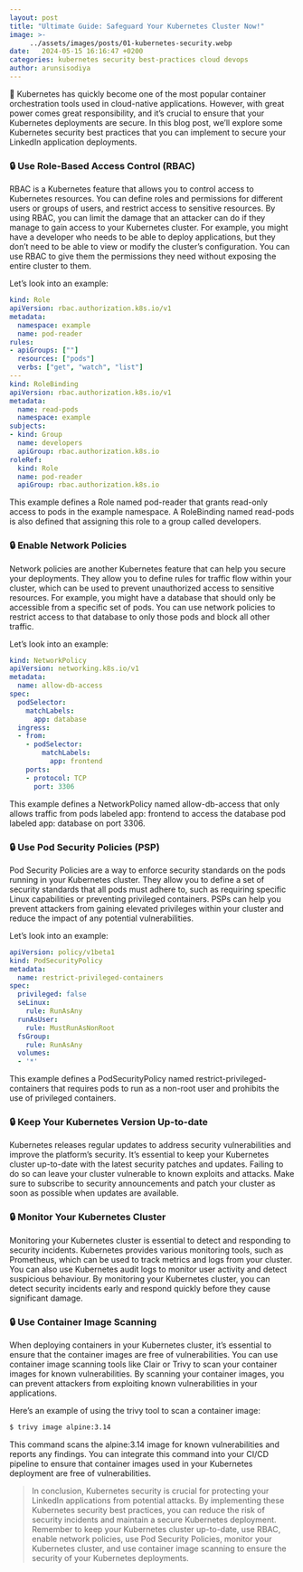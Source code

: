 ```yaml
---
layout: post
title: "Ultimate Guide: Safeguard Your Kubernetes Cluster Now!"
image: >-
     ../assets/images/posts/01-kubernetes-security.webp
date:   2024-05-15 16:16:47 +0200
categories: kubernetes security best-practices cloud devops
author: arunsisodiya
---
```


🚀 Kubernetes has quickly become one of the most popular container orchestration tools used in cloud-native applications. However, with great power comes great responsibility, and it’s crucial to ensure that your Kubernetes deployments are secure. In this blog post, we’ll explore some Kubernetes security best practices that you can implement to secure your LinkedIn application deployments.

### 🔒 Use Role-Based Access Control (RBAC)

RBAC is a Kubernetes feature that allows you to control access to Kubernetes resources. You can define roles and permissions for different users or groups of users, and restrict access to sensitive resources. By using RBAC, you can limit the damage that an attacker can do if they manage to gain access to your Kubernetes cluster. For example, you might have a developer who needs to be able to deploy applications, but they don’t need to be able to view or modify the cluster’s configuration. You can use RBAC to give them the permissions they need without exposing the entire cluster to them.

Let’s look into an example:

```yaml
kind: Role
apiVersion: rbac.authorization.k8s.io/v1
metadata:
  namespace: example
  name: pod-reader
rules:
- apiGroups: [""]
  resources: ["pods"]
  verbs: ["get", "watch", "list"]
---
kind: RoleBinding
apiVersion: rbac.authorization.k8s.io/v1
metadata:
  name: read-pods
  namespace: example
subjects:
- kind: Group
  name: developers
  apiGroup: rbac.authorization.k8s.io
roleRef:
  kind: Role
  name: pod-reader
  apiGroup: rbac.authorization.k8s.io
```

This example defines a Role named pod-reader that grants read-only access to pods in the example namespace. A RoleBinding named read-pods is also defined that assigning this role to a group called developers.

### 🔒 Enable Network Policies

Network policies are another Kubernetes feature that can help you secure your deployments. They allow you to define rules for traffic flow within your cluster, which can be used to prevent unauthorized access to sensitive resources. For example, you might have a database that should only be accessible from a specific set of pods. You can use network policies to restrict access to that database to only those pods and block all other traffic.

Let’s look into an example:

```yaml
kind: NetworkPolicy
apiVersion: networking.k8s.io/v1
metadata:
  name: allow-db-access
spec:
  podSelector:
    matchLabels:
      app: database
  ingress:
  - from:
    - podSelector:
        matchLabels:
          app: frontend
    ports:
    - protocol: TCP
      port: 3306
```

This example defines a NetworkPolicy named allow-db-access that only allows traffic from pods labeled app: frontend to access the database pod labeled app: database on port 3306.

### 🔒 Use Pod Security Policies (PSP)

Pod Security Policies are a way to enforce security standards on the pods running in your Kubernetes cluster. They allow you to define a set of security standards that all pods must adhere to, such as requiring specific Linux capabilities or preventing privileged containers. PSPs can help you prevent attackers from gaining elevated privileges within your cluster and reduce the impact of any potential vulnerabilities.

Let’s look into an example:

```yaml
apiVersion: policy/v1beta1
kind: PodSecurityPolicy
metadata:
  name: restrict-privileged-containers
spec:
  privileged: false
  seLinux:
    rule: RunAsAny
  runAsUser:
    rule: MustRunAsNonRoot
  fsGroup:
    rule: RunAsAny
  volumes:
  - '*'
```

This example defines a PodSecurityPolicy named restrict-privileged-containers that requires pods to run as a non-root user and prohibits the use of privileged containers.

### 🔒 Keep Your Kubernetes Version Up-to-date

Kubernetes releases regular updates to address security vulnerabilities and improve the platform’s security. It’s essential to keep your Kubernetes cluster up-to-date with the latest security patches and updates. Failing to do so can leave your cluster vulnerable to known exploits and attacks. Make sure to subscribe to security announcements and patch your cluster as soon as possible when updates are available.

### 🔒 Monitor Your Kubernetes Cluster

Monitoring your Kubernetes cluster is essential to detect and responding to security incidents. Kubernetes provides various monitoring tools, such as Prometheus, which can be used to track metrics and logs from your cluster. You can also use Kubernetes audit logs to monitor user activity and detect suspicious behaviour. By monitoring your Kubernetes cluster, you can detect security incidents early and respond quickly before they cause significant damage.

### 🔒 Use Container Image Scanning

When deploying containers in your Kubernetes cluster, it’s essential to ensure that the container images are free of vulnerabilities. You can use container image scanning tools like Clair or Trivy to scan your container images for known vulnerabilities. By scanning your container images, you can prevent attackers from exploiting known vulnerabilities in your applications.

Here’s an example of using the trivy tool to scan a container image:

```bash
$ trivy image alpine:3.14
```

This command scans the alpine:3.14 image for known vulnerabilities and reports any findings. You can integrate this command into your CI/CD pipeline to ensure that container images used in your Kubernetes deployment are free of vulnerabilities.

> In conclusion, Kubernetes security is crucial for protecting your LinkedIn applications from potential attacks. By implementing these Kubernetes security best practices, you can reduce the risk of security incidents and maintain a secure Kubernetes deployment. Remember to keep your Kubernetes cluster up-to-date, use RBAC, enable network policies, use Pod Security Policies, monitor your Kubernetes cluster, and use container image scanning to ensure the security of your Kubernetes deployments.
